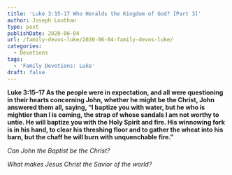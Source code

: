 ```yaml
---
title: 'Luke 3:15-17 Who Heralds the Kingdom of God? [Part 3]'
author: Joseph Louthan
type: post
publishDate: 2020-06-04
url: /family-devos-luke/2020-06-04-family-devos-luke/
categories:
  - Devotions
tags:
  - 'Family Devotions: Luke'
draft: false
---
```


**Luke 3:15–17 As the people were in expectation, and all were questioning in their hearts concerning John, whether he might be the Christ, John answered them all, saying, “I baptize you with water, but he who is mightier than I is coming, the strap of whose sandals I am not worthy to untie. He will baptize you with the Holy Spirit and fire. His winnowing fork is in his hand, to clear his threshing floor and to gather the wheat into his barn, but the chaff he will burn with unquenchable fire.”** 

*Can John the Baptist be the Christ?*

*What makes Jesus Christ the Savior of the world?*